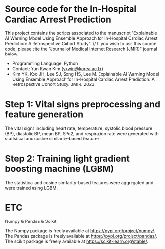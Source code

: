 # Source code for the In-Hospital Cardiac Arrest Prediction

This project contains the scripts associated to the manuscript "Explainable AI Warning Model Using Ensemble Approach for In-Hospital Cardiac Arrest Prediction: A Retrospective Cohort Study".
//
If you wish to use this source code, please cite the "Journal of Medical Internet Research (JMIR)" journal below.

- Programming Language: Python
- Contact: Yun Kwan Kim (ykwin@korea.ac.kr)
- Kim YK, Koo JH, Lee SJ, Song HS, Lee M. Explainable AI Warning Model Using Ensemble Approach for In-Hospital Cardiac Arrest Prediction: A Retrospective Cohort Study. JMIR. 2023

# Step 1: Vital signs preprocessing and feature generation
The vital signs including heart rate, temperature, systolic blood pressure (BP), diastolic BP, mean BP, SPo2, and respiration rate were generated with statistical and cosine similarity-based features.

# Step 2: Training light gradient boosting machine (LGBM)
The statistical and cosine similarity-based features were aggregated and were trained using LGBM.

# ETC
Numpy & Pandas & Scikit

The Numpy package is freely available at https://pypi.org/project/numpy/.
The Pandas package is freely available at https://pypi.org/project/pandas/.
The scikit package is freely available at https://scikit-learn.org/stable/.
